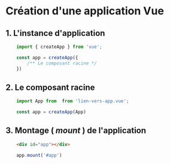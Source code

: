 # Création d'une application Vue

## 1. L'instance d'application
```javascript
    import { createApp } from 'vue';

    const app = createApp({
        /** Le composant racine */
    })
```

## 2. Le composant racine
```javascript
    import App from  from 'lien-vers-app.vue';

    const app = createApp(App)
```

## 3. Montage ( *mount* ) de l'application
```html
    <div id="app"></div>
```
```javascript
    app.mount('#app')
```